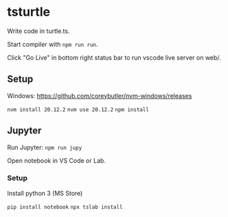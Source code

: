 # tsturtle

Write code in turtle.ts.

Start compiler with `npm run run`.

Click "Go Live" in bottom right status bar to run vscode live server on web/.

## Setup

Windows: https://github.com/coreybutler/nvm-windows/releases

`nvm install 20.12.2`
`nvm use 20.12.2`
`npm install`

## Jupyter

Run Jupyter:
`npm run jupy`

Open notebook in VS Code or Lab.

### Setup

Install python 3 (MS Store)

`pip install notebook`
`npx tslab install`
